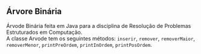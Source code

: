 ## Árvore Binária

Árvode Binária feita em Java para a disciplina de Resolução de Problemas Estruturados em Computação.  
A classe Arvode tem os seguintes métodos: ```inserir```, ```remover```, ```removerMaior```, ```removerMenor```, ```printPreOrdem```, ```printInOrdem```, ```printPosOrdem```.
